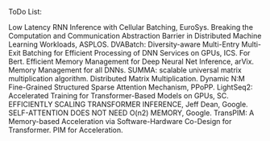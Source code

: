 ToDo List:

Low Latency RNN Inference with Cellular Batching, EuroSys.
Breaking the Computation and Communication Abstraction Barrier in Distributed Machine Learning Workloads, ASPLOS.
DVABatch: Diversity-aware Multi-Entry Multi-Exit Batching for Efficient Processing of DNN Services on GPUs, ICS. For Bert.
Efficient Memory Management for Deep Neural Net Inference, arVix. Memory Management for all DNNs.
SUMMA: scalable universal matrix multiplication algorithm. Distributed Matrix Multiplication.
Dynamic N:M Fine-Grained Structured Sparse Attention Mechanism, PPoPP.
LightSeq2: Accelerated Training for Transformer-Based Models on GPUs, SC.
EFFICIENTLY SCALING TRANSFORMER INFERENCE, Jeff Dean, Google.
SELF-ATTENTION DOES NOT NEED O(n2) MEMORY, Google.
TransPIM: A Memory-based Acceleration via Software-Hardware Co-Design for Transformer. PIM for Acceleration.